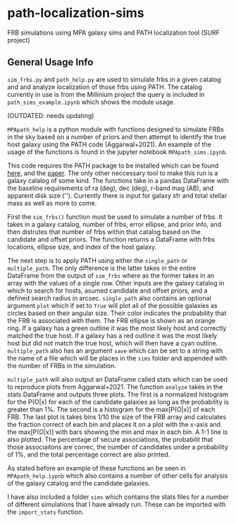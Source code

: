 # path-localization-sims
FRB simulations using MPA galaxy sims and PATH localization tool (SURF project)

## General Usage Info 
`sim_frbs.py` and `path_help.py` are used to simulate frbs in a given catalog and and analyze localization of those frbs using PATH. The catalog currently in use is from the Millinium project the query is included in `path_sims_example.ipynb` which shows the module usage. 

(OUTDATED: needs updating)


`MPApath_help` is a python module with functions designed to simulate FRBs in the sky based on a number of priors and then attempt to identify the true host galaxy using the PATH code (Aggarwal+2021). An example of the usage of the functions is found in the jupyter notebook `MPApath_sims.ipynb`. 

This code requires the PATH package to be installed which can be found [here](https://github.com/FRBs/astropath), and the [paper](https://arxiv.org/abs/2102.10627). The only other neccessary tool to make this run is a galaxy calalog of some kind. The functions take in a pandas DataFrame with the baseline requirements of ra (deg), dec (deg), r-band mag (AB), and apparent disk size (''). Currently there is input for galaxy sfr and total stellar mass as well as more to come. 

First the `sim_frbs()` function must be used to simulate a number of frbs. It takes in a galaxy catalog, number of frbs, error ellipse, and prior info, and then distrutes that number of frbs within that catalog based on the candidate and offset priors. The function returns a DataFrame with frbs locations, ellipse size, and index of the host galaxy. 

The next step is to apply PATH using either the `single_path` or `multiple_path`. The only difference is the latter takes in the entire DataFrame from the output of `sim_frbs` where as the former takes in an array with the values of a single row. Other inputs are the galaxy catalog in which to search for hosts, asumed candidate and offset priors, and a defined search radius in arcsec. `single_path` also contains an optional argument `plot` which if set to `True` will plot all of the possible galaxies as circles based on their angular size. Their color indicates the probability that the FRB is associated with them. The FRB ellipse is shown as an orange ring. If a galaxy has a green outline it was the most likely host and correctly matched the true host. If a galaxy has a red outline it was the most likely host but did not match the true host, which will then have a cyan outline. `multiple_path` also has an argument `save` which can be set to a string with the name of a file which will be places in the `sims` folder and appended with the number of FRBs in the simulation. 

`multiple_path` will also output an DataFrame called stats which can be used to reproduce plots from Aggarwal+2021. The function `analyze` takes in the stats DataFrame and outputs three plots. The first is a normalized histogram for the P(O|x) for each of the candidate galaxies as long as the probability is greater than 1%. The second is a histogram for the max[P(O|x)] of each FRB. The last plot is takes bins 1/10 the size of the FRB array and calculates the fraction correct of each bin and places it on a plot with the x-axis and the max[P(O|x)] with bars showing the min and max in each bin. A 1-1 line is also plotted. The percentage of secure associations, the probabilit that those associaitons are correc, the number of candidates under a probability of 1%, and the total percentage correct are also printed. 

As stated before an example of these functions an be seen in `MPApath_help.iypnb` which also contains a number of other cells for analysis of the galaxy catalog and the candidate galaxies. 

I have also included a folder `sims` which contains the stats files for a number of different simulations that I have already run. These can be imported with the `import_stats` function. 
